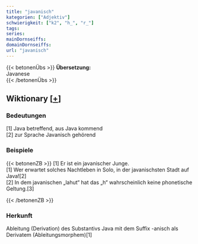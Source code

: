 ```yaml
---
title: "javanisch"
kategorien: ["Adjektiv"]
schwierigkeit: ["k2", "h_", "r_"]
tags:
series:
mainDornseiffs:
domainDornseiffs:
url: "javanisch"
---
```


{{< betonenÜbs >}}
**Übersetzung:**  
Javanese  
{{< /betonenÜbs >}}

## Wiktionary [[+](https://de.wiktionary.org/wiki/javanisch)]

### Bedeutungen
[1] Java betreffend, aus Java kommend  
[2] zur Sprache Javanisch gehörend  

### Beispiele
{{< betonenZB >}}
[1] Er ist ein javanischer Junge.  
[1] Wer erwartet solches Nachtleben in Solo, in der javanischsten Stadt auf Java![2]  
[2] In dem javanischen „lahut“ hat das „h“ wahrscheinlich keine phonetische Geltung.[3]  

{{< /betonenZB >}}
### Herkunft
Ableitung (Derivation) des Substantivs Java mit dem Suffix -anisch als Derivatem (Ableitungsmorphem)[1]  


